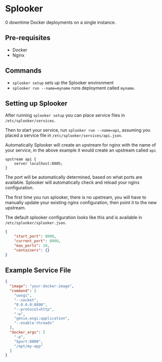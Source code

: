 # Splooker

0 downtime Docker deployments on a single instance.

## Pre-requisites

* Docker
* Nginx

## Commands

- `splooker setup` sets up the Splooker environment
- `splooker run --name=myname` runs deployment called `myname`.

## Setting up Splooker

After running `splooker setup` you can place service files in `/etc/splooker/services`.

Then to start your service, run `splooker run --name=api`, 
assuming you placed a service file in `/etc/splooker/services/api.json`.

Automatically Splooker will create an upstream for nginx with the name of your service,
in the above example it would create an upstream called `api`

```text
upstream api { 
    server localhost:8005; 
}
```

The port will be automatically determined, based on what ports are available. 
Splooker will automatically check and reload your nginx configuration.

The first time you run splooker, there is no upstream, you will have to manually
update your existing nginx configuration, then point it to the new upstream.


The default splooker configuration looks like this and is available in `/etc/splooker/splooker.json`.

```json
{
    "start_port": 8000,
    "current_port": 8000,
    "max_ports": 10,
    "containers": {}
}
```

## Example Service File

```json
{
  "image": "your-docker-image",
  "command": [
    "uwsgi",
    "--socket",
    "0.0.0.0:8000",
    "--protocol=http",
    "-w",
    "genie.wsgi:application",
    "--enable-threads"
  ],
  "docker_args": [
    "-p",
    "$port:8000",
    "/opt/my-app"
  ]
}
```